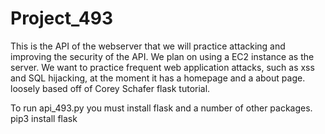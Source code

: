 # Project_493
This is the API of the webserver that we will practice attacking and improving the security of the API. We plan on using a EC2 instance as the server. We want to practice frequent web application attacks, such as xss and SQL hijacking, at the moment it has a homepage and a about page. loosely based off of Corey Schafer flask tutorial.

To run api_493.py you must install flask and a number of other packages. 
pip3 install flask
